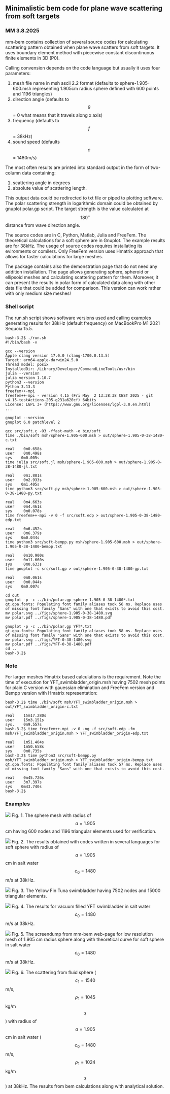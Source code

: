 ## Minimalistic bem code for plane wave scattering from soft targets 
### MM 3.8.2025

mm-bem contains collection of several source codes for calculating scattering pattern obtained when plane wave scatters from soft targets. It uses boundary element method with piecewise constant discontinuous finite elements in 3D (P0).

Calling convension depends on the code language but usually it uses four parameters:

1. mesh file name in msh ascii 2.2 format (defaults to sphere-1.905-600.msh representing 1.905cm radius sphere defined with 600 points and 1196 triangles)
2. direction angle (defaults to $$\theta$$ = 0 what means that it travels along x axis)
3. frequency (defaults to $$f$$ = 38kHz)
4. sound speed (defaults $$c$$ = 1480m/s)

The most often results are printed into standard output in the form of two-column data containing:

1. scattering angle in degrees 
2. absolute value of scattering length.  

This output data could be redirected to txt file or piped to plotting software. The polar scattering strength in logarithmic domain could be obtained by gnuplot polar.gp script. The target strength is the value calculated at  $$180^{\circ}$$ distance from wave direction angle. 

The source codes are in C, Python, Matlab, Julia and FreeFem. The theoretical calculations for a soft sphere are in Gnuplot. The example results are for 38kHz. The usege of source codes requires installating its evironments or comilers. Only FreeFem version uses Hmatrix approach that allows for faster calculations for large meshes. 

The package contains also the demonstration page that do not need any addition installation. The page allows generating sphere, spheroid or ellipsoid meshes and calculating scattering pattern for them. Moreover, it can present the results in polar form of calculated data along with other data file that could be added for comparison. This version can work rather with only medium size meshes!

### Shell script

The run.sh script shows software versions used and calling examples generating results for 38kHz (default frequency) on MacBookPro M1 2021 Sequoia 15.5. 

```
bash-3.2$ ./run.sh
#!/bin/bash -v

gcc --version
Apple clang version 17.0.0 (clang-1700.0.13.5)
Target: arm64-apple-darwin24.5.0
Thread model: posix
InstalledDir: /Library/Developer/CommandLineTools/usr/bin
julia --version
julia version 1.10.7
python3 --version
Python 3.13.3
freefem++-mpi
freefem++-mpi - version 4.15 (Fri May  2 13:38:38 CEST 2025 - git v4.15-testActions-205-g231a620cf) 64bits
License: LGPL 3+ (https://www.gnu.org/licenses/lgpl-3.0.en.html)
...

gnuplot --version
gnuplot 6.0 patchlevel 2

gcc src/soft.c -O3 -ffast-math -o bin/soft
time ./bin/soft msh/sphere-1.905-600.msh > out/sphere-1.905-0-38-1480-c.txt

real	0m0.658s
user	0m0.498s
sys	   0m0.005s
time julia src/soft.jl msh/sphere-1.905-600.msh > out/sphere-1.905-0-38-1480-jl.txt

real	0m1.881s
user	0m2.933s
sys	   0m1.405s
time python3 src/soft.py msh/sphere-1.905-600.msh > out/sphere-1.905-0-38-1480-py.txt

real	0m4.663s
user	0m4.461s
sys	    0m0.078s
time freefem++-mpi -v 0 -f src/soft.edp > out/sphere-1.905-0-38-1480-edp.txt

real	0m6.452s
user	0m6.379s
sys	   0m0.044s
time python3 src/soft-bempp.py msh/sphere-1.905-600.msh > out/sphere-1.905-0-38-1480-bempp.txt

real	0m10.900s
user	0m11.660s
sys 	0m0.633s
time gnuplot -c src/soft.gp > out/sphere-1.905-0-38-1480-gp.txt

real	0m0.061s
user	0m0.044s
sys	   0m0.007s

cd out
gnuplot -p -c ../bin/polar.gp sphere-1.905-0-38-1480*.txt
qt.qpa.fonts: Populating font family aliases took 56 ms. Replace uses of missing font family "Sans" with one that exists to avoid this cost. 
mv polar.svg ../figs/sphere-1.905-0-38-1480.svg
mv polar.pdf ../figs/sphere-1.905-0-38-1480.pdf

gnuplot -p -c ../bin/polar.gp YFT*.txt
qt.qpa.fonts: Populating font family aliases took 58 ms. Replace uses of missing font family "Sans" with one that exists to avoid this cost. 
mv polar.svg ../figs/YFT-0-38-1480.svg
mv polar.pdf ../figs/YFT-0-38-1480.pdf
cd ..
bash-3.2$ 
```

### Note

For larger meshes Hmatrix based calculations is the requirement. Note the time of execution for YFT\_swimbladder\_origin.msh having 7502 mesh points for plain C version with gauessian elimination and FreeFem version and Bempp version with Hmatrix representation:

```
bash-3.2$ time ./bin/soft msh/YFT_swimbladder_origin.msh > out/YFT_swimbladder_origin-c.txt

real	15m17.280s
user	15m3.151s
sys. 	0m9.557s
bash-3.2$ time freefem++-mpi -v 0 -ng -f src/soft.edp -fm msh/YFT_swimbladder_origin.msh > YFT_swimbladder_origin-edp.txt

real	1m51.404s
user	1m50.658s
sys	    0m0.735s
bash-3.2$ time python3 src/soft-bempp.py msh/YFT_swimbladder_origin.msh > YFT_swimbladder_origin-bempp.txt
qt.qpa.fonts: Populating font family aliases took 57 ms. Replace uses of missing font family "Sans" with one that exists to avoid this cost. 

real	0m45.726s
user	3m7.397s
sys	   0m43.740s
bash-3.2$ 

```

### Examples

![](figs/sphere-1.905-600.png)
Fig. 1. The sphere mesh with radius of $$a=1.905$$ cm having 600 nodes and 1196 triangular elements used for  verification.

![](figs/sphere-1.905-0-38-1480.svg)
Fig. 2. The results obtained with codes written in several languages for soft sphere with radius of $$a=1.905$$ cm in salt water $$c_0=1480$$ m/s at 38kHz.

![](figs/YFT_swimbladder_origin.png)
Fig. 3. The Yellow Fin Tuna swimbladder having 7502 nodes and 15000 triangular elements. 

![](figs/YFT_swimbladder_origin-edp-0-38-1480.svg)
Fig. 4. The results for vacuum filled YFT swimbladder in salt water $$c_0=1480$$ m/s at 38kHz.

![](figs/mm-bem-example.png)
Fig. 5. The screendump from mm-bem web-page for low resolution mesh of 1.905 cm radius sphere along with theoretical curve for soft sphere in salt water $$c_0=1480$$ m/s at 38kHz.

![](figs/fsphere-1.905-0-38-1480-1024-1540-1045.svg)
Fig. 6. The scattering from fluid sphere ($$c_1=1540$$ m/s, $$\rho_1=1045$$ kg/m$$^3$$) with radius of $$a=1.905$$ cm in salt water ($$c_0=1480$$ m/s, $$\rho_1=1024$$ kg/m$$^3$$) at 38kHz. The results from bem calculations along with analytical solution.
